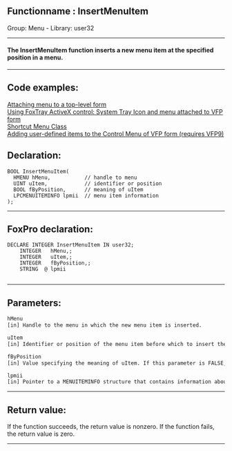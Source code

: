 <link rel="stylesheet" type="text/css" href="../../css/win32api.css">  
<link rel="stylesheet" href="https://cdnjs.cloudflare.com/ajax/libs/font-awesome/4.7.0/css/font-awesome.min.css">

## Functionname : InsertMenuItem
Group: Menu - Library: user32    
***  


#### The InsertMenuItem function inserts a new menu item at the specified position in a menu.
***  


## Code examples:
[Attaching menu to a top-level form](../../samples/sample_208.md)  
[Using FoxTray ActiveX control: System Tray Icon and menu attached to VFP form](../../samples/sample_336.md)  
[Shortcut Menu Class](../../samples/sample_419.md)  
[Adding user-defined items to the Control Menu of VFP form (requires VFP9)](../../samples/sample_512.md)  

## Declaration:
```foxpro  
BOOL InsertMenuItem(
  HMENU hMenu,           // handle to menu
  UINT uItem,            // identifier or position
  BOOL fByPosition,      // meaning of uItem
  LPCMENUITEMINFO lpmii  // menu item information
);  
```  
***  


## FoxPro declaration:
```foxpro  
DECLARE INTEGER InsertMenuItem IN user32;
	INTEGER   hMenu,;
	INTEGER   uItem,;
	INTEGER   fByPosition,;
	STRING  @ lpmii
  
```  
***  


## Parameters:
```txt  
hMenu
[in] Handle to the menu in which the new menu item is inserted.

uItem
[in] Identifier or position of the menu item before which to insert the new item. The meaning of this parameter depends on the value of fByPosition.

fByPosition
[in] Value specifying the meaning of uItem. If this parameter is FALSE, uItem is a menu item identifier. Otherwise, it is a menu item position.

lpmii
[in] Pointer to a MENUITEMINFO structure that contains information about the new menu item.  
```  
***  


## Return value:
If the function succeeds, the return value is nonzero. If the function fails, the return value is zero.  
***  

